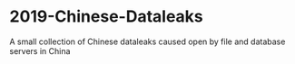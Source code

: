 # 2019-Chinese-Dataleaks
A small collection of Chinese dataleaks caused open by file and database servers in China
